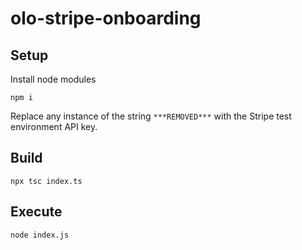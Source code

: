 # olo-stripe-onboarding

## Setup

Install node modules

```
npm i
```

Replace any instance of the string `***REMOVED***` with the Stripe test environment API key.

## Build

```
npx tsc index.ts
```

## Execute

```
node index.js
```